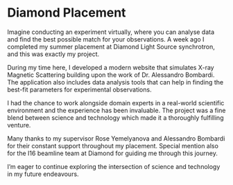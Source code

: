 # Diamond Placement
Imagine conducting an experiment virtually, where you can analyse data and find the best possible match for your observations. A week ago I completed my summer placement at Diamond Light Source synchrotron, and this was exactly my project.

During my time here, I developed a modern website that simulates X-ray Magnetic Scattering building upon the work of Dr. Alessandro Bombardi. The application also includes data analysis tools that can help in finding the best-fit parameters for experimental observations.

I had the chance to work alongside domain experts in a real-world scientific environment and the experience has been invaluable. The project was a fine blend between science and technology which made it a thoroughly fulfilling venture.

Many thanks to my supervisor Rose Yemelyanova and Alessandro Bombardi for their constant support throughout my placement. Special mention also for the I16 beamline team at Diamond for guiding me through this journey.

I’m eager to continue exploring the intersection of science and technology in my future endeavours.
